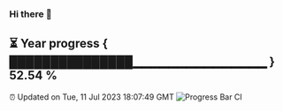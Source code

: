 ### Hi there 👋
⏳ Year progress { ███████████████▁▁▁▁▁▁▁▁▁▁▁▁▁▁▁ } 52.54 %
---
⏰ Updated on Tue, 11 Jul 2023 18:07:49 GMT
![Progress Bar CI](https://github.com/Moyi321/Moyi321/workflows/Progress%20Bar%20CI/badge.svg)
